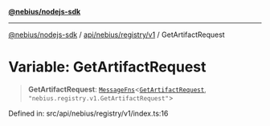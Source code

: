 [**@nebius/nodejs-sdk**](../../../../../README.md)

---

[@nebius/nodejs-sdk](../../../../../README.md) / [api/nebius/registry/v1](../README.md) / GetArtifactRequest

# Variable: GetArtifactRequest

> **GetArtifactRequest**: [`MessageFns`](../../../../../runtime/protos/core/interfaces/MessageFns.md)\<[`GetArtifactRequest`](../interfaces/GetArtifactRequest.md), `"nebius.registry.v1.GetArtifactRequest"`\>

Defined in: src/api/nebius/registry/v1/index.ts:16

